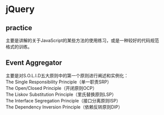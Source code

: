 # jQuery
## practice
主要是讲解的关于JavaScript的某些方法的使用练习，或是一种较好的代码规范格式的训练。
## Event Aggregator
主要是对S.O.L.I.D五大原则中的第一个原则进行阐述和实例化：<br/>
The Single Responsibility Principle（单一职责SRP）<br/>
The Open/Closed Principle（开闭原则OCP）<br/>
The Liskov Substitution Principle（里氏替换原则LSP）<br/>
The Interface Segregation Principle（接口分离原则ISP）<br/>
The Dependency Inversion Principle（依赖反转原则DIP）<br/>
